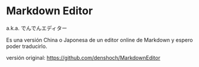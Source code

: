 # Markdown Editor
a.k.a. でんでんエディター

Es una versión China o Japonesa de un editor online de Markdown y espero poder traducirlo.

versión original: https://github.com/denshoch/MarkdownEditor
